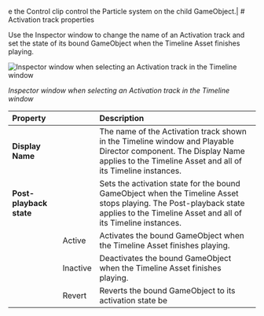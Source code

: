 e the Control clip control the Particle system on the child GameObject.|
                                                                                                                                                                                                                                                                                                                                                                                                                                                       # Activation track properties

Use the Inspector window to change the name of an Activation track and set the state of its bound GameObject when the Timeline Asset finishes playing.

![Inspector window when selecting an Activation track in the Timeline window](images/timeline_inspector_activation_track.png)

_Inspector window when selecting an Activation track in the Timeline window_

|**Property**||**Description**|
|:---|:---|:---|
|**Display Name**||The name of the Activation track shown in the Timeline window and Playable Director component. The Display Name applies to the Timeline Asset and all of its Timeline instances.|
|**Post-playback state**||Sets the activation state for the bound GameObject when the Timeline Asset stops playing. The Post-playback state applies to the Timeline Asset and all of its Timeline instances.|
||Active|Activates the bound GameObject when the Timeline Asset finishes playing.|
||Inactive|Deactivates the bound GameObject when the Timeline Asset finishes playing.|
||Revert|Reverts the bound GameObject to its activation state be